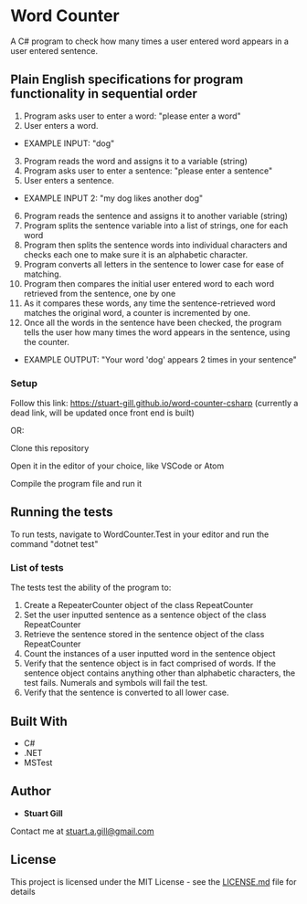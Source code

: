 # Word Counter

A C# program to check how many times a user entered word appears in a user entered sentence.

## Plain English specifications for program functionality in sequential order

1. Program asks user to enter a word: "please enter a word"
2. User enters a word. 
* EXAMPLE INPUT: "dog"
3. Program reads the word and assigns it to a variable (string)
4. Program asks user to enter a sentence: "please enter a sentence"
5. User enters a sentence. 
* EXAMPLE INPUT 2: "my dog likes another dog"
6. Program reads the sentence and assigns it to another variable (string)
7. Program splits the sentence variable into a list of strings, one for each word
8. Program then splits the sentence words into individual characters and checks each one to make sure it is an alphabetic character.
9. Program converts all letters in the sentence to lower case for ease of matching.
10. Program then compares the initial user entered word to each word retrieved from the sentence, one by one
11. As it compares these words, any time the sentence-retrieved word matches the original word, a counter is incremented by one.
12. Once all the words in the sentence have been checked, the program tells the user how many times the word appears in the sentence, using the counter. 
* EXAMPLE OUTPUT: "Your word 'dog' appears 2 times in your sentence"

### Setup

Follow this link: https://stuart-gill.github.io/word-counter-csharp (currently a dead link, will be updated once front end is built)

OR:

Clone this repository

Open it in the editor of your choice, like VSCode or Atom

Compile the program file and run it 

## Running the tests

To run tests, navigate to WordCounter.Test in your editor and run the command "dotnet test"

### List of tests

The tests test the ability of the program to:
1. Create a RepeaterCounter object of the class RepeatCounter
2. Set the user inputted sentence as a sentence object of the class RepeatCounter
3. Retrieve the sentence stored in the sentence object of the class RepeatCounter
4. Count the instances of a user inputted word in the sentence object
5. Verify that the sentence object is in fact comprised of words. If the sentence object contains anything other than alphabetic characters, the test fails. Numerals and symbols will fail the test. 
6. Verify that the sentence is converted to all lower case. 

## Built With

* C#
* .NET
* MSTest


## Author

* **Stuart Gill** 

Contact me at stuart.a.gill@gmail.com

## License

This project is licensed under the MIT License - see the [LICENSE.md](LICENSE.md) file for details

